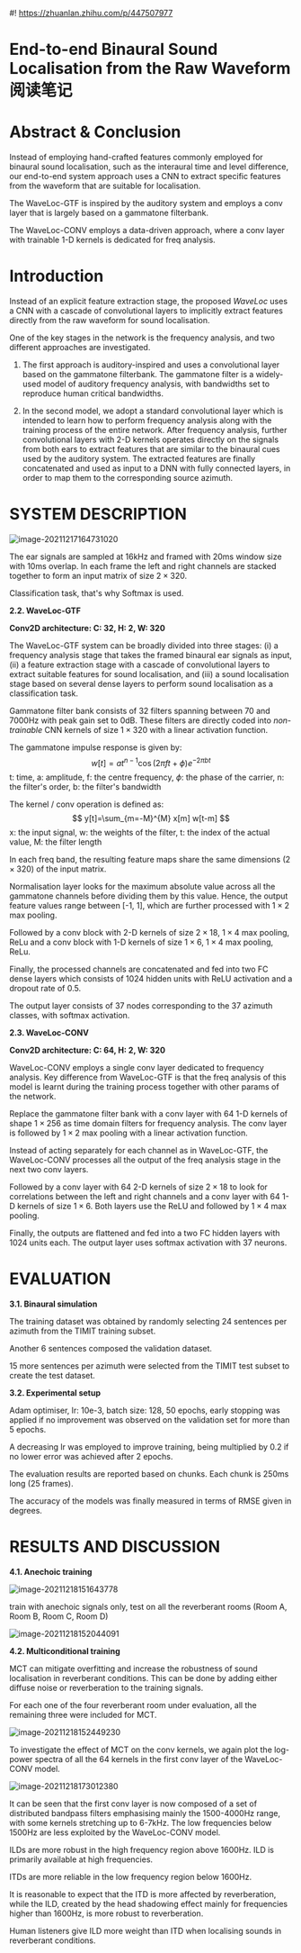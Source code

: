 #! https://zhuanlan.zhihu.com/p/447507977
# End-to-end Binaural Sound Localisation from the Raw Waveform阅读笔记
# Abstract & Conclusion

Instead of employing hand-crafted features commonly employed for binaural sound localisation, such as the interaural time and level difference, our end-to-end system approach uses a CNN to extract specific features from the waveform that are suitable for localisation.



The WaveLoc-GTF is inspired by the auditory system and employs a conv layer that is largely based on a gammatone filterbank.

The WaveLoc-CONV employs a data-driven approach, where a conv layer with trainable 1-D kernels is dedicated for freq analysis.

# Introduction

Instead of an explicit feature extraction stage, the proposed *WaveLoc* uses a CNN with a cascade of convolutional layers to implicitly extract features directly from the raw waveform for sound localisation.

One of the key stages in the network is the frequency analysis, and two different approaches are investigated. 

1. The first approach is auditory-inspired and uses a convolutional layer based on the gammatone filterbank. The gammatone filter is a widely-used model of auditory frequency analysis, with bandwidths set to reproduce human critical bandwidths.

2. In the second model, we adopt a standard convolutional layer which is intended to learn how to perform frequency analysis along with the training process of the entire network. After frequency analysis, further convolutional layers with 2-D kernels operates directly on the signals from both ears to extract features that are similar to the binaural cues used by the auditory system. The extracted features are finally concatenated and used as input to a DNN with fully connected layers, in order to map them to the corresponding source azimuth.

# SYSTEM DESCRIPTION

![image-20211217164731020](https://tva1.sinaimg.cn/large/008i3skNly1gxgxdos38uj31u20u00yk.jpg)

The ear signals are sampled at 16kHz and framed with 20ms window size with 10ms overlap. In each frame the left and right channels are stacked together to form an input matrix of size $2\times320$.

Classification task, that's why Softmax is used.

**2.2. WaveLoc-GTF**

**Conv2D architecture: C: 32, H: 2, W: 320**

The WaveLoc-GTF system can be broadly divided into three stages: (i) a frequency analysis stage that takes the framed binaural ear signals as input, (ii) a feature extraction stage with a cascade of convolutional layers to extract suitable features for sound localisation, and (iii) a sound localisation stage based on several dense layers to perform sound localisation as a classification task.

Gammatone filter bank consists of 32 filters spanning between 70 and 7000Hz with peak gain set to 0dB. These filters are directly coded into *non-trainable* CNN kernels of size $1\times320$ with a linear activation function.

The gammatone impulse response is given by:
$$
w[t]=a t^{n-1} \cos (2 \pi f t+\phi) e^{-2 \pi b t}
$$
t: time, a: amplitude, f: the centre frequency, $\phi$: the phase of the carrier, n: the filter's order, b: the filter's bandwidth

The kernel / conv operation is defined as:
$$
y[t]=\sum_{m=-M}^{M} x[m] w[t-m]
$$
x: the input signal, w: the weights of the filter, t: the index of the actual value, M: the filter length

In each freq band, the resulting feature maps share the same dimensions ($2\times320$) of the input matrix.

Normalisation layer looks for the maximum absolute value across all the gammatone channels before dividing them by this value. Hence, the output feature values range between [-1, 1], which are further processed with $1\times2$ max pooling.

Followed by a conv block with 2-D kernels of size $2\times18$, $1\times4$ max pooling, ReLu and a conv block with 1-D kernels of size $1\times6$, $1\times4$ max pooling, ReLu.

Finally, the processed channels are concatenated and fed into two FC dense layers which consists of 1024 hidden units with ReLU activation and a dropout rate of 0.5.

The output layer consists of 37 nodes corresponding to the 37 azimuth classes, with softmax activation.

**2.3. WaveLoc-CONV**

**Conv2D architecture: C: 64, H: 2, W: 320**

WaveLoc-CONV employs a single conv layer dedicated to frequency analysis. Key difference from WaveLoc-GTF is that the freq analysis of this model is learnt during the training process together with other params of the network. 

Replace the gammatone filter bank with a conv layer with 64 1-D kernels of shape $1\times256$ as time domain filters for frequency analysis. The conv layer is followed by $1\times2$ max pooling with a linear activation function.

Instead of acting separately for each channel as in  WaveLoc-GTF, the WaveLoc-CONV processes all the output of the freq analysis stage in the next two conv layers.

Followed by a conv layer with 64 2-D kernels of size $2\times18$ to look for correlations between the left and right channels and a conv layer with 64 1-D kernels of size $1\times6$. Both layers use the ReLU and followed by $1\times4$ max pooling.

Finally, the outputs are flattened and fed into a two FC hidden layers with 1024 units each. The output layer uses softmax activation with 37 neurons.

# EVALUATION

**3.1. Binaural simulation**

The training dataset was obtained by randomly selecting 24 sentences per azimuth from the TIMIT training subset.

Another 6 sentences composed the validation dataset.

15 more sentences per azimuth were selected from the TIMIT test subset to create the test dataset.

**3.2. Experimental setup**

Adam optimiser, lr: 10e-3, batch size: 128, 50 epochs, early stopping was applied if no improvement was observed on the validation set for more than 5 epochs.

A decreasing lr was employed to improve training, being multiplied by 0.2 if no lower error was achieved after 2 epochs.

The evaluation results are reported based on chunks. Each chunk is 250ms long (25 frames).

The accuracy of the models was finally measured in terms of RMSE given in degrees.

# RESULTS AND DISCUSSION

**4.1. Anechoic training**

![image-20211218151643778](https://tva1.sinaimg.cn/large/008i3skNly1gxi0djg2rrj318g0dcgo9.jpg)

train with anechoic signals only, test on all the reverberant rooms (Room A, Room B, Room C, Room D)

![image-20211218152044091](https://tva1.sinaimg.cn/large/008i3skNly1gxi0hnn86bj31680a4jt6.jpg)

**4.2. Multiconditional training**

MCT can mitigate overfitting and increase the robustness of sound localisation in reverberant conditions. This can be done by adding either diffuse noise or reverberation to the training signals.

For each one of the four reverberant room under evaluation, all the remaining three were included for MCT.

![image-20211218152449230](https://tva1.sinaimg.cn/large/008i3skNly1gxi0lwsysvj314e0butaj.jpg)

To investigate the effect of MCT on the conv kernels, we again plot the log-power spectra of all the 64 kernels in the first conv layer of the WaveLoc-CONV model.

![image-20211218173012380](https://tva1.sinaimg.cn/large/008i3skNly1gxi48dwbj9j318e0mi45r.jpg)

It can be seen that the first conv layer is now composed of a set of distributed bandpass filters emphasising mainly the 1500-4000Hz range, with some kernels stretching up to 6-7kHz. The low frequencies below 1500Hz are less exploited by the WaveLoc-CONV model.

ILDs are more robust in the high frequency region above 1600Hz. ILD is primarily available at high frequencies.

ITDs are more reliable in the low frequency region below 1600Hz.

It is reasonable to expect that the ITD is more affected by reverberation, while the ILD, created by the head shadowing effect mainly for frequencies higher than 1600Hz, is more robust to reverberation.

Human listeners give ILD more weight than ITD when localising sounds in reverberant conditions.